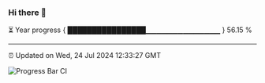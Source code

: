 ### Hi there 👋

⏳ Year progress { ████████████████▁▁▁▁▁▁▁▁▁▁▁▁▁▁ } 56.15 %

---

⏰ Updated on Wed, 24 Jul 2024 12:33:27 GMT

![Progress Bar CI](https://github.com/liununu/liununu/workflows/Progress%20Bar%20CI/badge.svg)
